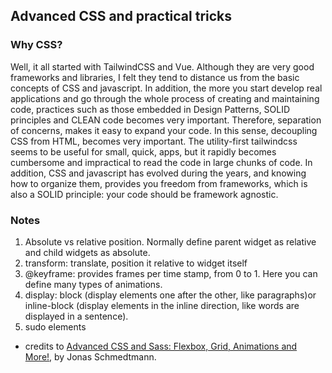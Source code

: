 ## Advanced CSS and practical tricks

### Why CSS?
Well, it all started with TailwindCSS and Vue. Although they are very good frameworks and libraries, I felt they tend to distance us from the basic concepts of CSS and javascript.
In addition, the more you start develop real applications and go through the whole process of creating and maintaining code, practices such as those embedded in Design Patterns, SOLID principles and CLEAN code becomes very important. Therefore, separation of concerns, makes it easy to expand your code. In this sense, decoupling CSS from HTML, becomes very important. The utility-first tailwindcss seems to be useful for small, quick, apps, but it rapidly becomes cumbersome and impractical to read the code in large chunks of code.
In addition, CSS and javascript has evolved during the years, and knowing how to organize them, provides you freedom from frameworks, which is also a SOLID principle: your code should be framework agnostic.


### Notes

1. Absolute vs relative position. Normally define parent widget as relative and child widgets as absolute.
2. transform: translate, position it relative to widget itself
3. @keyframe: provides frames per time stamp, from 0 to 1. Here you can define many types of animations.
4. display: block (display elements one after the other, like paragraphs)or inline-block (display elements in the inline direction, like words are displayed in a sentence).
5. sudo elements

- credits to [Advanced CSS and Sass: Flexbox, Grid, Animations and More!](https://www.udemy.com/course/advanced-css-and-sass/), by Jonas Schmedtmann.